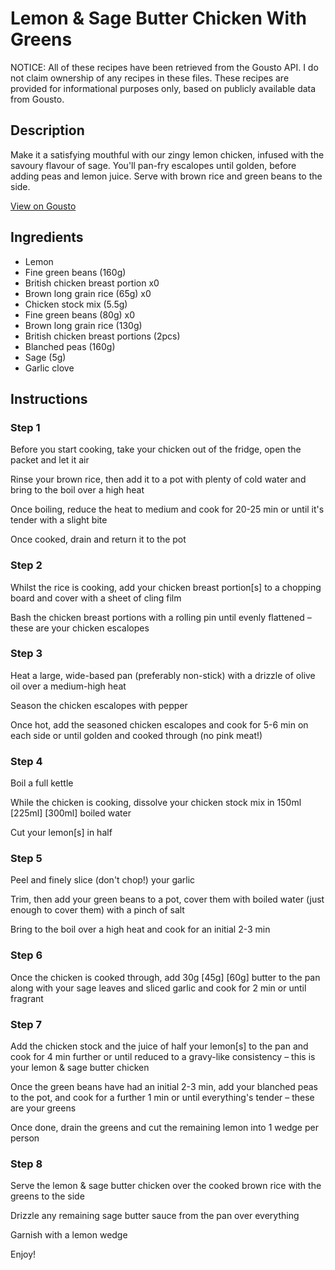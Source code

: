 # Lemon & Sage Butter Chicken With Greens

NOTICE: All of these recipes have been retrieved from the Gousto API. I do not claim ownership of any recipes in these files. These recipes are provided for informational purposes only, based on publicly available data from Gousto.

## Description

Make it a satisfying mouthful with our zingy lemon chicken, infused with the savoury flavour of sage. You'll pan-fry escalopes until golden, before adding peas and lemon juice. Serve with brown rice and green beans to the side.

[View on Gousto](https://www.gousto.co.uk/recipes/cookbook/lemon-sage-butter-chicken-with-greens)

## Ingredients

- Lemon
- Fine green beans (160g)
- British chicken breast portion x0
- Brown long grain rice (65g) x0
- Chicken stock mix (5.5g)
- Fine green beans (80g) x0
- Brown long grain rice (130g)
- British chicken breast portions (2pcs)
- Blanched peas (160g)
- Sage (5g)
- Garlic clove

## Instructions


### Step 1

Before you start cooking, take your chicken out of the fridge, open the packet and let it air

Rinse your brown rice, then add it to a pot with plenty of cold water and bring to the boil over a high heat

Once boiling, reduce the heat to medium and cook for 20-25 min or until it's tender with a slight bite

Once cooked, drain and return it to the pot


### Step 2

Whilst the rice is cooking, add your chicken breast portion[s] to a chopping board and cover with a sheet of cling film

Bash the chicken breast portions with a rolling pin until evenly flattened – these are your chicken escalopes


### Step 3

Heat a large, wide-based pan (preferably non-stick) with a drizzle of olive oil over a medium-high heat

Season the chicken escalopes with pepper

Once hot, add the seasoned chicken escalopes and cook for 5-6 min on each side or until golden and cooked through (no pink meat!)


### Step 4

Boil a full kettle

While the chicken is cooking, dissolve your chicken stock mix in 150ml <span class="text-purple">[225ml] </span><span class="text-danger">[300ml]</span> boiled water

Cut your lemon[s] in half


### Step 5

Peel and finely slice (don't chop!) your garlic

Trim, then add your green beans to a pot, cover them with boiled water (just enough to cover them) with a pinch of salt

Bring to the boil over a high heat and cook for an initial 2-3 min


### Step 6

Once the chicken is cooked through, add 30g <span class="text-purple">[45g]</span> <span class="text-danger">[60g]</span> butter to the pan along with your sage leaves and sliced garlic and cook for 2 min or until fragrant


### Step 7

Add the chicken stock and the juice of half your lemon[s] to the pan and cook for 4 min further or until reduced to a gravy-like consistency – this is your lemon & sage butter chicken

Once the green beans have had an initial 2-3 min, add your blanched peas to the pot, and cook for a further 1 min or until everything's tender – these are your greens

Once done, drain the greens and cut the remaining lemon into 1 wedge per person

### Step 8

Serve the lemon & sage butter chicken over the cooked brown rice with the greens to the side

Drizzle any remaining sage butter sauce from the pan over everything

Garnish with a lemon wedge

Enjoy!


